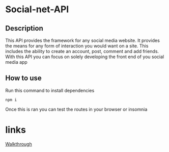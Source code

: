 # Social-net-API

## Description

This API provides the framework for any social media website. It provides the means for any form of interaction you would want on a site. This includes the ability to create an account, post, comment and add friends. With this API you can focus on solely developing the front end of you social media app

## How to use 

Run this command to install dependencies
```
npm i 
```
Once this is ran you can test the routes in your browser or insomnia

# links


[Walkthrough](https://youtu.be/Pl-t-k3Z83w)